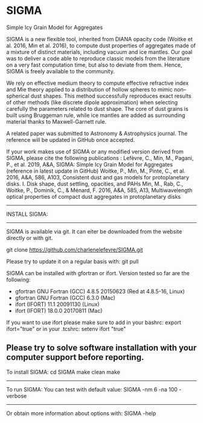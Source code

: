 # SIGMA
Simple Icy Grain Model for Aggregates

SIGMA is a new flexible tool, inherited from DIANA opacity code (Woitke et al. 2016, Min et al. 2016), to compute dust properties of aggregates made of a mixture of distinct materials, including vacuum and ice mantles. Our goal was to deliver a code able to reproduce classic models from the literature on a very fast computation time, but also to deviate from them. Hence, SIGMA is freely available to the community.

We rely on effective medium theory to compute effective refractive index and Mie theory applied to a distribution of hollow spheres to mimic non–spherical dust shapes. This method successfully reproduces exact results of other methods (like discrete dipole approximation) when selecting carefully the parameters related to dust shape. The core of dust grains is built using Bruggeman rule, while ice mantles are added as surrounding material thanks to Maxwell-Garnett rule.

A related paper was submitted to Astronomy & Astrophysics journal.
The reference will be updated in GitHub once accepted.

If your work makes use of SIGMA or any modified version derived from SIGMA, please cite the following publications :
Lefèvre, C., Min, M., Pagani, P., et al. 2019, A&A, SIGMA: Simple Icy Grain Model for Aggregates (reference in latest update in GitHub)
Woitke, P., Min, M., Pinte, C., et al. 2016, A&A, 586, A103, Consistent dust and gas models for protoplanetary disks. I. Disk shape, dust settling, opacities, and PAHs
Min, M., Rab, C., Woitke, P., Dominik, C., & Ménard, F. 2016, A&A, 585, A13, Multiwavelength optical properties of compact dust aggregates in protoplanetary disks


-------------------------------------------------------------

INSTALL SIGMA:

-------------------------------------------------------------
SIGMA is available via git. It can eiter be downloaded from the website directly or with git. 

git clone https://github.com/charlenelefevre/SIGMA.git

Please try to update it on a regular basis with:
git pull

SIGMA can be installed with gfortran or ifort. Version tested so far are the following:
* gfortran GNU Fortran (GCC) 4.8.5 20150623 (Red at 4.8.5-16, Linux)
* gfortran GNU Fortran (GCC) 6.3.0 (Mac)
* ifort (IFORT) 11.1 20091130 (Linux)
* ifort (IFORT) 18.0.0 20170811 (Mac)

If you want to use ifort please make sure to add in your bashrc:
export ifort="true"
or in your .tcshrc:
setenv ifort "true"

Please try to solve software installation with your computer support before reporting.
--------------------------------------------------------------

To install SIGMA:
cd SIGMA
make clean
make

--------------------------------------------------------------
To run SIGMA:
You can test with default value:
SIGMA -nm 6 -na 100 -verbose

--------------------------------------------------------------
Or obtain more information about options with:
SIGMA -help


